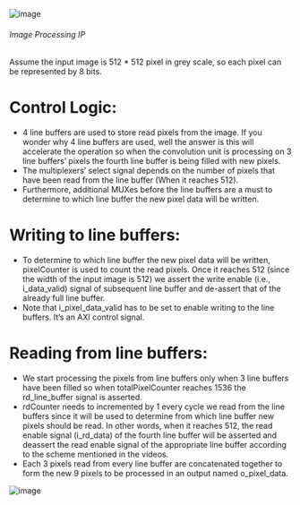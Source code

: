 ![image](https://github.com/user-attachments/assets/87954709-facf-43ab-86f0-542be55356de)

###### Image Processing IP 

Assume the input image is 512 * 512 pixel in grey scale, so each pixel can be represented by 8 bits.
# Control Logic:
- 4 line buffers are used to store read pixels from the image. If you wonder why 4 line buffers are used, well the answer is this will accelerate the operation so when the convolution unit is processing on 3 line buffers’ pixels the fourth line buffer is being filled with new pixels. 
- The multiplexers’ select signal depends on the number of pixels that have been read from the line buffer (When it reaches 512).
- Furthermore, additional MUXes before the line buffers are a must to determine to which line buffer the new pixel data will be written.
# Writing to line buffers:
- To determine to which line buffer the new pixel data will be written, pixelCounter is used to count the read pixels. Once it reaches 512 (since the width of the input image is 512) we assert the write enable (i.e., i_data_valid) signal of subsequent line buffer and de-assert that of the already full line buffer.
- Note that i_pixel_data_valid has to be set to enable writing to the line buffers. It’s an AXI control signal.
# Reading from line buffers:
- We start processing the pixels from line buffers only when 3 line buffers have been filled so when totalPixelCounter reaches 1536 the rd_line_buffer signal is asserted.  
- rdCounter needs to incremented by 1 every cycle we read from the line buffers since it will be used to determine from which line buffer new pixels should be read. In other words, when it reaches 512, the read enable signal (i_rd_data) of the fourth line buffer will be asserted and deassert the read enable signal of the appropriate line buffer according to the scheme mentioned in the videos.
- Each 3 pixels read from every line buffer are concatenated together to form the new 9 pixels to be processed in an output named o_pixel_data.
  
![image](https://github.com/user-attachments/assets/1fd3f087-7a2f-403b-9d45-748ec5670c15)
